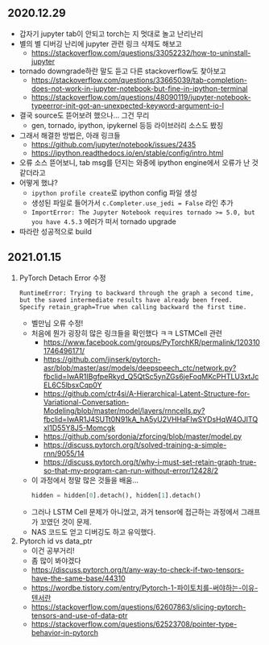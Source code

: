 ## 2020.12.29
- 갑자기 jupyter tab이 안되고 torch는 지 멋대로 놀고 난리난리
- 별의 별 디버깅 난리에 jupyter 관련 링크 삭제도 해보고
  - https://stackoverflow.com/questions/33052232/how-to-uninstall-jupyter
- tornado downgrade하란 말도 듣고 다른 stackoverflow도 찾아보고
  -  https://stackoverflow.com/questions/33665039/tab-completion-does-not-work-in-jupyter-notebook-but-fine-in-ipython-terminal
  - https://stackoverflow.com/questions/48090119/jupyter-notebook-typeerror-init-got-an-unexpected-keyword-argument-io-l
- 결국 source도 뜯어보려 했으나... 그건 무리
  - gen, tornado, ipython, ipykernel 등등 라이브러리 소스도 봤징
- 그래서 해결한 방법은, 아래 링크들
  - https://github.com/jupyter/notebook/issues/2435
  - https://ipython.readthedocs.io/en/stable/config/intro.html
- 오류 소스 뜯어보니, tab msg를 던지는 와중에 ipython engine에서 오류가 난 것 같더라고
- 어떻게 했냐?
  - `ipython profile create`로 ipython config 파일 생성
  - 생성된 파일로 들어가서 `c.Completer.use_jedi = False` 라인 추가
  - `ImportError: The Jupyter Notebook requires tornado >= 5.0, but you have 4.5.3` 에러가 떠서 tornado upgrade
- 따라란 성공적으로 build


## 2021.01.15
1. PyTorch Detach Error 수정
    ```
    RuntimeError: Trying to backward through the graph a second time, 
    but the saved intermediate results have already been freed. 
    Specify retain_graph=True when calling backward the first time.
    ```
    - 벨만님 오류 수정!
    - 처음에 뭔가 굉장히 많은 링크들을 확인했다 ㅋㅋ LSTMCell 관련
      - https://www.facebook.com/groups/PyTorchKR/permalink/1203101746496171/
      - https://github.com/jinserk/pytorch-asr/blob/master/asr/models/deepspeech_ctc/network.py?fbclid=IwAR1IBgfpeRkyd_Q5QtSc5ynZGs6jeFoqMKcPHTLU3xtJcEL6C5lbsxCqp0Y
      - https://github.com/ctr4si/A-Hierarchical-Latent-Structure-for-Variational-Conversation-Modeling/blob/master/model/layers/rnncells.py?fbclid=IwAR1J4SUTt0N91kA_hA5yU2VHHaFIwSYDsHqW4OJITQxI1D55Y8J5-Momcgk
      - https://github.com/sordonia/zforcing/blob/master/model.py
      - https://discuss.pytorch.org/t/solved-training-a-simple-rnn/9055/14
      - https://discuss.pytorch.org/t/why-i-must-set-retain-graph-true-so-that-my-program-can-run-without-error/12428/2
    - 이 과정에서 정말 많은 것들을 배움...
        ```python
        hidden = hidden[0].detach(), hidden[1].detach()
        ```
    - 그러나 LSTM Cell 문제가 아니었고, 과거 tensor에 접근하는 과정에서 그래프가 꼬였던 것이 문제.
    - NAS 코드도 얻고 디버깅도 하고 유익했다.
2. Pytorch id vs data_ptr
    - 이건 공부거리! 
    - 좀 많이 봐야겠다
    - https://discuss.pytorch.org/t/any-way-to-check-if-two-tensors-have-the-same-base/44310
    - https://wordbe.tistory.com/entry/Pytorch-1-파이토치를-써야하는-이유-텐서란
    - https://stackoverflow.com/questions/62607863/slicing-pytorch-tensors-and-use-of-data-ptr
    - https://stackoverflow.com/questions/62523708/pointer-type-behavior-in-pytorch

  
